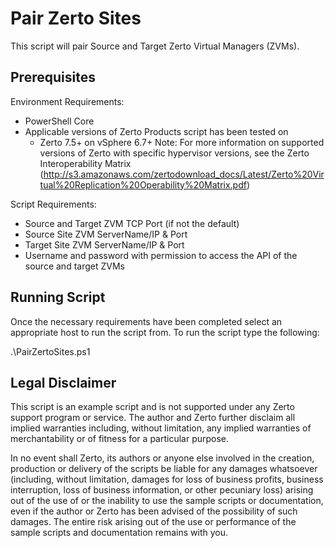 # Pair Zerto Sites

This script will pair Source and Target Zerto Virtual Managers (ZVMs).

## Prerequisites

Environment Requirements:

- PowerShell Core
- Applicable versions of Zerto Products script has been tested on
   - Zerto 7.5+ on vSphere 6.7+
   Note: For more information on supported versions of Zerto with specific hypervisor versions, see the Zerto Interoperability Matrix (http://s3.amazonaws.com/zertodownload_docs/Latest/Zerto%20Virtual%20Replication%20Operability%20Matrix.pdf)

Script Requirements:

- Source and Target ZVM TCP Port (if not the default)
- Source Site ZVM ServerName/IP & Port
- Target Site ZVM ServerName/IP & Port
- Username and password with permission to access the API of the source and target ZVMs

## Running Script

Once the necessary requirements have been completed select an appropriate host to run the script from. To run the script type the following:

.\PairZertoSites.ps1

## Legal Disclaimer

This script is an example script and is not supported under any Zerto support program or service. The author and Zerto further disclaim all implied warranties including, without limitation, any implied warranties of merchantability or of fitness for a particular purpose.

In no event shall Zerto, its authors or anyone else involved in the creation, production or delivery of the scripts be liable for any damages whatsoever (including, without limitation, damages for loss of business profits, business interruption, loss of business information, or other pecuniary loss) arising out of the use of or the inability to use the sample scripts or documentation, even if the author or Zerto has been advised of the possibility of such damages. The entire risk arising out of the use or performance of the sample scripts and documentation remains with you.
